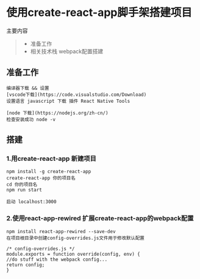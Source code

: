 # 使用create-react-app脚手架搭建项目
主要内容

> * 准备工作
> * 相关技术栈 webpack配置搭建


## 准备工作
    编译器下载 && 设置
    [vscode下载](https://code.visualstudio.com/Download)
    设置语言 javascript 下载 插件 React Native Tools

    [node 下载](https://nodejs.org/zh-cn/)
    检查安装成功 node -v

## 搭建
### 1.用create-react-app 新建项目

    npm install -g create-react-app
    create-react-app 你的项目名
    cd 你的项目名
    npm run start

    启动 localhost:3000

### 2.使用react-app-rewired 扩展create-react-app的webpack配置
    npm install react-app-rewired --save-dev
    在项目根目录中创建config-overrides.js文件用于修改默认配置

```
/* config-overrides.js */
module.exports = function override(config, env) {
//do stuff with the webpack config...
return config;
}
```





